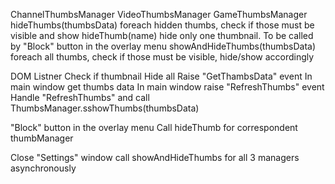 ChannelThumbsManager
VideoThumbsManager
GameThumbsManager
	hideThumbs(thumbsData)
		foreach hidden thumbs, check if those must be visible and show
	hideThumb(name)
		hide only one thumbnail. To be called by "Block" button in the overlay menu
	showAndHideThumbs(thumbsData)
		foreach all thumbs, check if those must be visible, hide/show accordingly
		
		
		

		
		
		
DOM Listner
	Check if thumbnail
	Hide all
	Raise "GetThambsData" event
	In main window get thumbs data
	In main window raise "RefreshThumbs" event
	Handle "RefreshThumbs" and call ThumbsManager.sshowThumbs(thumbsData)

"Block" button in the overlay menu
	Call hideThumb for correspondent thumbManager
	
Close "Settings" window
	call showAndHideThumbs for all 3 managers asynchronously
	